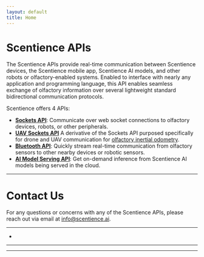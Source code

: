 ```yaml
---
layout: default
title: Home
---
```

<!-- ![image info](https://scentience.github.io/docs-api/assets/logo.png) -->
<!-- <img src="https://scentience.github.io/docs-api/assets/logo.png" style="display:block;float:none;margin-left:auto;margin-right:auto;width:3%"> -->
<!-- # ![](https://scentience.github.io/docs-api/assets/logo.png =250x)  Scentience APIs  -->
# Scentience APIs
The Scentience APIs provide real-time communication between Scentience devices, the Scentience mobile app, Scentience AI models, and other robots or olfactory-enabled systems.
Enabled to interface with nearly any application and programming language, this API enables seamless exchange of olfactory information over several lightweight standard bidirectional communication protocols.

Scentience offers 4 APIs:
- **[Sockets API](https://scentience.github.io/docs-api/sockets-api)**: Communicate over web socket connections to olfactory devices, robots, or other peripherals.
- **[UAV Sockets API](https://scentience.github.io/docs-api/sockets-uav-api)** A derivative of the Sockets API purposed specifically for drone and UAV communication for [olfactory inertial odometry](https://ieeexplore.ieee.org/document/11078037).
- **[Bluetooth API](https://scentience.github.io/docs-api/ble-api)**: Quickly stream real-time communication from olfactory sensors to other nearby devices or robotic sensors.
- **[AI Model Serving API](https://scentience.github.io/docs-api/model-cards)**: Get on-demand inference from Scentience AI models being served in the cloud.

---

# Contact Us

For any questions or concerns with any of the Scentience APIs, please reach out via email at info@scentience.ai.

<!-- **Features**
- Real-time Communication – Stream data from olfactory devices with minimal latency.
- Robot Integration – Allow robots and IoT devices to access olfactory information.
- App Relay – The Scentience app can act as a hub, relaying olfactory signals between devices.
- Lightweight & Efficient – Built with standard software development tools like GCD, GATT, REST, web sockets, and more for high performance and scalability.
- Cross-Platform Ready – Any capable connection through conventional cloud, application, or firmware languages (Python, JavaScript, C++, etc.). -->

---
-
---
---
